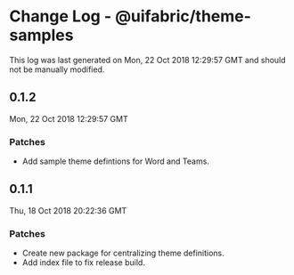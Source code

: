 # Change Log - @uifabric/theme-samples

This log was last generated on Mon, 22 Oct 2018 12:29:57 GMT and should not be manually modified.

## 0.1.2
Mon, 22 Oct 2018 12:29:57 GMT

### Patches

- Add sample theme defintions for Word and Teams.

## 0.1.1
Thu, 18 Oct 2018 20:22:36 GMT

### Patches

- Create new package for centralizing theme definitions.
- Add index file to fix release build.

